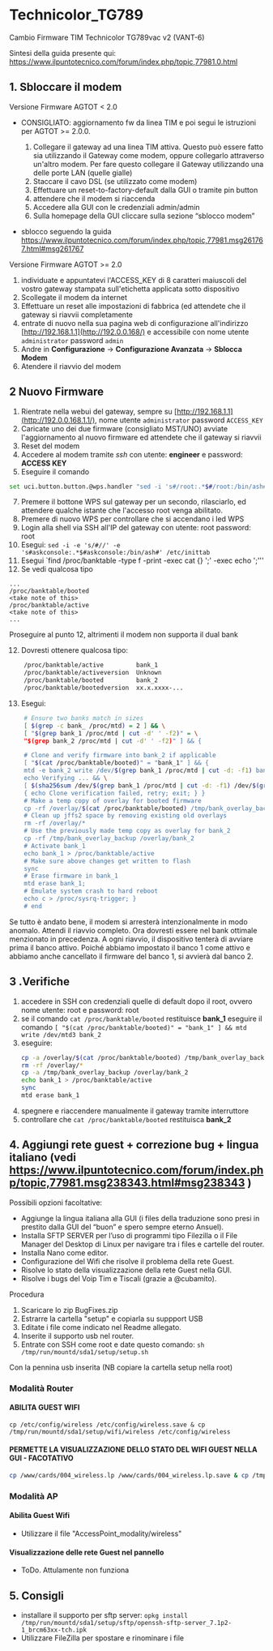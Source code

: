 # Technicolor_TG789
Cambio Firmware TIM Technicolor TG789vac v2 (VANT-6)


Sintesi della guida presente qui: https://www.ilpuntotecnico.com/forum/index.php/topic,77981.0.html

 ## 1. Sbloccare il modem
Versione Firmware AGTOT < 2.0

 - CONSIGLIATO: aggiornamento fw da linea TIM e poi segui le istruzioni per AGTOT >= 2.0.0.
   1. Collegare il gateway ad una linea TIM attiva. Questo può essere fatto sia utilizzando il Gateway come modem, oppure collegarlo attraverso un'altro modem. Per fare questo collegare il Gateway utilizzando una delle porte LAN (quelle gialle)
   2. Staccare il cavo DSL (se utilizzato come modem)
   3. Effettuare un reset-to-factory-default dalla GUI o tramite pin button
   4. attendere che il modem si riaccenda
   5. Accedere alla GUI con le credenziali admin/admin
   6. Sulla homepage della GUI cliccare sulla sezione “sblocco modem”
     
 - sblocco seguendo la guida https://www.ilpuntotecnico.com/forum/index.php/topic,77981.msg261767.html#msg261767

Versione Firmware AGTOT >= 2.0

 1.  individuate e appuntatevi l'ACCESS_KEY di 8 caratteri maiuscoli del vostro gateway stampata sull'etichetta applicata sotto dispositivo  
 2. Scollegate il modem da internet
 3. Effettuare un reset alle impostazioni di fabbrica (ed attendete che il gateway si riavvii completamente
 4. entrate di nuovo nella sua pagina web di configurazione  all'indirizzo  [http://192.168.1.1](http://192.0.0.168/) e accessibile con nome utente `administrator` password  `admin`
 5.  Andre in  **Configurazione** -> **Configurazione Avanzata** -> **Sblocca Modem**
 6. Atendere il riavvio del modem
 
  ## 2 Nuovo Firmware
 1. Rientrate nella webui del gateway, sempre su [http://192.168.1.1](http://192.0.0.168.1.1/), nome utente     `administrator` password `ACCESS_KEY` 
 2. Caricate uno dei due firmware (consigliato MST/UNO)  avviate l'aggiornamento al nuovo firmware ed     attendete che il gateway si riavvii
 3. Reset del modem
 4. Accedere al modem tramite *ssh* con utente: **engineer** e password: **ACCESS KEY**  
 5. Eseguire il comando 
   ```sh
set uci.button.button.@wps.handler "sed -i 's#/root:.*$#/root:/bin/ash#' /etc/passwd && echo root:root | chpasswd && sed -i -e 's/#//' -e 's#askconsole:.*\$#askconsole:/bin/ash#' /etc/inittab && (uci -q delete dropbear.afg || true) && uci add dropbear dropbear && uci rename dropbear.@dropbear[-1]=afg && uci set dropbear.afg.enable='1' && uci set dropbear.afg.Interface='lan' && uci set dropbear.afg.Port='22' && uci set dropbear.afg.IdleTimeout='600' && uci set dropbear.afg.PasswordAuth='on' && uci set dropbear.afg.RootPasswordAuth='on' && uci set dropbear.afg.RootLogin='1' && (uci set dropbear.lan.enable='0' || true) && uci commit dropbear && /etc/init.d/dropbear enable && /etc/init.d/dropbear restart && (uci -q set $(uci show firewall | grep -m 1 $(fw3 -q print | egrep 'iptables -t filter -A zone_lan_input -p tcp -m tcp --dport 22 -m comment --comment \"!fw3: .+\" -j DROP' | sed -n -e 's/^iptables.\+fw3: \(.\+\)\".\+/\1/p') | sed -n -e \"s/\(.\+\).name='.\+'$/\1/p\").target='ACCEPT' || true) && uci commit firewall && /etc/init.d/firewall reload && uci set button.wps.handler='wps_button_pressed.sh' && uci commit"`
```
 7.  Premere il bottone WPS sul gateway per un secondo, rilasciarlo, ed attendere qualche istante che l'accesso root venga abilitato.   
 8. Premere di nuovo WPS per controllare che si accendano i led WPS
 9. Login alla shell via SSH all'IP del gateway con utente: root  password: root
 10. Esegui: `sed -i -e 's/#//' -e 's#askconsole:.*$#askconsole:/bin/ash#' /etc/inittab`
 11. Esegui `find /proc/banktable -type f -print -exec cat {} ';' -exec echo ';'''
 12. Se vedi qualcosa tipo

    ...
    /proc/banktable/booted
    <take note of this>
    /proc/banktable/active
    <take note of this>
    ...
Proseguire al punto 12, altrimenti il modem non supporta il dual bank

 12. Dovresti ottenere qualcosa tipo: 

```sh
    /proc/banktable/active         bank_1
    /proc/banktable/activeversion  Unknown
    /proc/banktable/booted         bank_2
    /proc/banktable/bootedversion  xx.x.xxxx-...
```

 13. Esegui: 
```sh
    # Ensure two banks match in sizes
    [ $(grep -c bank_ /proc/mtd) = 2 ] && \
    [ "$(grep bank_1 /proc/mtd | cut -d' ' -f2)" = \
    "$(grep bank_2 /proc/mtd | cut -d' ' -f2)" ] && {

    # Clone and verify firmware into bank_2 if applicable
    [ "$(cat /proc/banktable/booted)" = "bank_1" ] && {
    mtd -e bank_2 write /dev/$(grep bank_1 /proc/mtd | cut -d: -f1) bank_2 && \
    echo Verifying ... && \
    [ $(sha256sum /dev/$(grep bank_1 /proc/mtd | cut -d: -f1) /dev/$(grep bank_2 /proc/mtd | cut -d: -f1) | cut -d' ' -f1 | sort -u | wc -l ) -eq 1 ] || \
    { echo Clone verification failed, retry; exit; } }
    # Make a temp copy of overlay for booted firmware
    cp -rf /overlay/$(cat /proc/banktable/booted) /tmp/bank_overlay_backup
    # Clean up jffs2 space by removing existing old overlays
    rm -rf /overlay/*
    # Use the previously made temp copy as overlay for bank_2
    cp -rf /tmp/bank_overlay_backup /overlay/bank_2
    # Activate bank_1
    echo bank_1 > /proc/banktable/active
    # Make sure above changes get written to flash
    sync
    # Erase firmware in bank_1
    mtd erase bank_1;
    # Emulate system crash to hard reboot
    echo c > /proc/sysrq-trigger; }
    # end
```

Se tutto è andato bene, il modem si arresterà intenzionalmente in modo anomalo. Attendi il riavvio completo.
Ora dovresti essere nel bank ottimale menzionato in precedenza. A ogni riavvio, il dispositivo tenterà di avviare prima il banco attivo. Poiché abbiamo impostato il banco 1 come attivo e abbiamo anche cancellato il firmware del banco 1, si avvierà dal banco 2.


## 3 .Verifiche

 1.  accedere in SSH con credenziali quelle di default dopo il root, ovvero nome utente: root e password: root
 2. se il comando `cat /proc/banktable/booted` restituisce **bank_1** eseguire il comando `[ "$(cat /proc/banktable/booted)" = "bank_1" ] && mtd write /dev/mtd3 bank_2`
 3. eseguire:
    ```sh
    cp -a /overlay/$(cat /proc/banktable/booted) /tmp/bank_overlay_backup
    rm -rf /overlay/*
    cp -a /tmp/bank_overlay_backup /overlay/bank_2
    echo bank_1 > /proc/banktable/active  
    sync  
    mtd erase bank_1
    ```
 4. spegnere e riaccendere manualmente il gateway tramite interruttore
 5. controllare che `cat /proc/banktable/booted` restituisca **bank_2**


## 4. Aggiungi rete guest + correzione bug + lingua italiano (vedi https://www.ilpuntotecnico.com/forum/index.php/topic,77981.msg238343.html#msg238343 )

Possibili opzioni facoltative:
- Aggiunge la lingua italiana alla GUI (i files della traduzione sono presi in prestito dalla GUI del “buon” e spero sempre eterno Ansuel).
- Installa SFTP SERVER per l’uso di programmi tipo Filezilla o il File Manager del Desktop di Linux per navigare tra i files e cartelle del router.
- Installa Nano come editor.
- Configurazione del Wifi che risolve il problema della rete Guest.
- Risolve lo stato della visualizzazione della rete Guest nella GUI.
- Risolve i bugs del Voip  Tim e Tiscali (grazie a @cubamito).
 
Procedura 
1. Scaricare lo zip BugFixes.zip
2. Estrarre la cartella "setup" e copiarla su suppport USB
3. Editate i file come indicato nel  Readme allegato. 
4. Inserite il supporto usb nel router. 
5. Entrate con SSH come root e date questo comando: `sh /tmp/run/mountd/sda1/setup/setup.sh`


Con la pennina  usb inserita (NB copiare la cartella setup nella root)

### Modalità Router
#### ABILITA GUEST WIFI

`cp /etc/config/wireless /etc/config/wireless.save & cp /tmp/run/mountd/sda1/setup/wifi/wireless /etc/config/wireless`

#### PERMETTE LA VISUALIZZAZIONE DELLO STATO DEL WIFI GUEST NELLA GUI - FACOTATIVO

```sh 
cp /www/cards/004_wireless.lp /www/cards/004_wireless.lp.save & cp /tmp/run/mountd/sda1/setup/wifi/004_wireless.lp /www/cards/ & /etc/init.d/nginx restart
```

### Modalità AP

#### Abilita Guest Wifi
- Utilizzare il file  "AccessPoint_modality/wireless"

#### Visualizzazione delle rete Guest nel pannello
- ToDo. Attulamente non funziona


## 5. Consigli
- installare il supporto per sftp server: `opkg install /tmp/run/mountd/sda1/setup/sftp/openssh-sftp-server_7.1p2-1_brcm63xx-tch.ipk `
- Utilizzare FileZilla per spostare e rinominare i file


